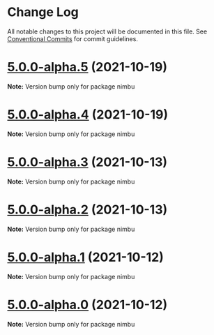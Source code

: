 # Change Log

All notable changes to this project will be documented in this file.
See [Conventional Commits](https://conventionalcommits.org) for commit guidelines.

# [5.0.0-alpha.5](https://github.com/zenjoy/nimbu-toolbelt/compare/v4.1.7...v5.0.0-alpha.5) (2021-10-19)

**Note:** Version bump only for package nimbu





# [5.0.0-alpha.4](https://github.com/zenjoy/nimbu-toolbelt/compare/v4.1.7...v5.0.0-alpha.4) (2021-10-19)

**Note:** Version bump only for package nimbu





# [5.0.0-alpha.3](https://github.com/zenjoy/nimbu-toolbelt/compare/v4.1.7...v5.0.0-alpha.3) (2021-10-13)

**Note:** Version bump only for package nimbu





# [5.0.0-alpha.2](https://github.com/zenjoy/nimbu-toolbelt/compare/v4.1.6...v5.0.0-alpha.2) (2021-10-13)

**Note:** Version bump only for package nimbu





# [5.0.0-alpha.1](https://github.com/zenjoy/nimbu-toolbelt/compare/v4.1.6...v5.0.0-alpha.1) (2021-10-12)

**Note:** Version bump only for package nimbu





# [5.0.0-alpha.0](https://github.com/zenjoy/nimbu-toolbelt/compare/v4.1.6...v5.0.0-alpha.0) (2021-10-12)

**Note:** Version bump only for package nimbu

